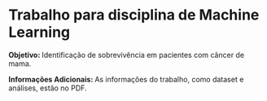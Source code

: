 <h1> Trabalho para disciplina de Machine Learning </h1>

<b> Objetivo: </b> Identificação de sobrevivência em pacientes com câncer de mama.

<b> Informações Adicionais: </b> As informações do trabalho, como dataset e análises, estão no PDF.
